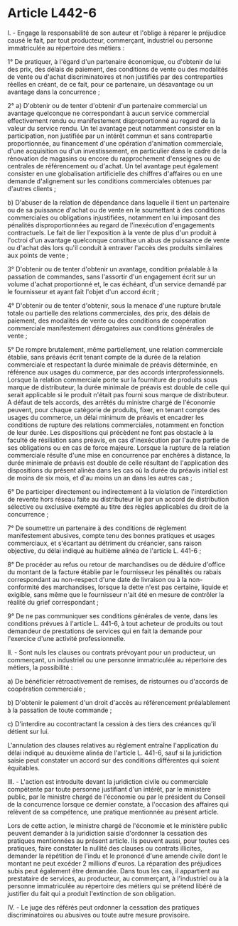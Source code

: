 # Article L442-6

<p>I. - Engage la responsabilité de son auteur et l'oblige à réparer le préjudice causé le fait, par tout producteur, commerçant, industriel ou personne immatriculée au répertoire des métiers :</p><p>1° De pratiquer, à l'égard d'un partenaire économique, ou d'obtenir de lui des prix, des délais de paiement, des conditions de vente ou des modalités de vente ou d'achat discriminatoires et non justifiés par des contreparties réelles en créant, de ce fait, pour ce partenaire, un désavantage ou un avantage dans la concurrence ;</p><p>2° a) D'obtenir ou de tenter d'obtenir d'un partenaire commercial un avantage quelconque ne correspondant à aucun service commercial effectivement rendu ou manifestement disproportionné au regard de la valeur du service rendu. Un tel avantage peut notamment consister en la participation, non justifiée par un intérêt commun et sans contrepartie proportionnée, au financement d'une opération d'animation commerciale, d'une acquisition ou d'un investissement, en particulier dans le cadre de la rénovation de magasins ou encore du rapprochement d'enseignes ou de centrales de référencement ou d'achat. Un tel avantage peut également consister en une globalisation artificielle des chiffres d'affaires ou en une demande d'alignement sur les conditions commerciales obtenues par d'autres clients ;</p><p>b) D'abuser de la relation de dépendance dans laquelle il tient un partenaire ou de sa puissance d'achat ou de vente en le soumettant à des conditions commerciales ou obligations injustifiées, notamment en lui imposant des pénalités disproportionnées au regard de l'inexécution d'engagements contractuels. Le fait de lier l'exposition à la vente de plus d'un produit à l'octroi d'un avantage quelconque constitue un abus de puissance de vente ou d'achat dès lors qu'il conduit à entraver l'accès des produits similaires aux points de vente ;</p><p>3° D'obtenir ou de tenter d'obtenir un avantage, condition préalable à la passation de commandes, sans l'assortir d'un engagement écrit sur un volume d'achat proportionné et, le cas échéant, d'un service demandé par le fournisseur et ayant fait l'objet d'un accord écrit ;</p><p>4° D'obtenir ou de tenter d'obtenir, sous la menace d'une rupture brutale totale ou partielle des relations commerciales, des prix, des délais de paiement, des modalités de vente ou des conditions de coopération commerciale manifestement dérogatoires aux conditions générales de vente ;</p><p>5° De rompre brutalement, même partiellement, une relation commerciale établie, sans préavis écrit tenant compte de la durée de la relation commerciale et respectant la durée minimale de préavis déterminée, en référence aux usages du commerce, par des accords interprofessionnels. Lorsque la relation commerciale porte sur la fourniture de produits sous marque de distributeur, la durée minimale de préavis est double de celle qui serait applicable si le produit n'était pas fourni sous marque de distributeur. A défaut de tels accords, des arrêtés du ministre chargé de l'économie peuvent, pour chaque catégorie de produits, fixer, en tenant compte des usages du commerce, un délai minimum de préavis et encadrer les conditions de rupture des relations commerciales, notamment en fonction de leur durée. Les dispositions qui précèdent ne font pas obstacle à la faculté de résiliation sans préavis, en cas d'inexécution par l'autre partie de ses obligations ou en cas de force majeure. Lorsque la rupture de la relation commerciale résulte d'une mise en concurrence par enchères à distance, la durée minimale de préavis est double de celle résultant de l'application des dispositions du présent alinéa dans les cas où la durée du préavis initial est de moins de six mois, et d'au moins un an dans les autres cas ;</p><p>6° De participer directement ou indirectement à la violation de l'interdiction de revente hors réseau faite au distributeur lié par un accord de distribution sélective ou exclusive exempté au titre des règles applicables du droit de la concurrence ;</p><p>7° De soumettre un partenaire à des conditions de règlement manifestement abusives, compte tenu des bonnes pratiques et usages commerciaux, et s'écartant au détriment du créancier, sans raison objective, du délai indiqué au huitième alinéa de l'article L. 441-6 ;</p><p>8° De procéder au refus ou retour de marchandises ou de déduire d'office du montant de la facture établie par le fournisseur les pénalités ou rabais correspondant au non-respect d'une date de livraison ou à la non-conformité des marchandises, lorsque la dette n'est pas certaine, liquide et exigible, sans même que le fournisseur n'ait été en mesure de contrôler la réalité du grief correspondant ;</p><p>9° De ne pas communiquer ses conditions générales de vente, dans les conditions prévues à l'article L. 441-6, à tout acheteur de produits ou tout demandeur de prestations de services qui en fait la demande pour l'exercice d'une activité professionnelle.</p><p>II. - Sont nuls les clauses ou contrats prévoyant pour un producteur, un commerçant, un industriel ou une personne immatriculée au répertoire des métiers, la possibilité :</p><p>a) De bénéficier rétroactivement de remises, de ristournes ou d'accords de coopération commerciale ;</p><p>b) D'obtenir le paiement d'un droit d'accès au référencement préalablement à la passation de toute commande ;</p><p>c) D'interdire au cocontractant la cession à des tiers des créances qu'il détient sur lui.</p><p>L'annulation des clauses relatives au règlement entraîne l'application du délai indiqué au deuxième alinéa de l'article L. 441-6, sauf si la juridiction saisie peut constater un accord sur des conditions différentes qui soient équitables. </p><p>III. - L'action est introduite devant la juridiction civile ou commerciale compétente par toute personne justifiant d'un intérêt, par le ministère public, par le ministre chargé de l'économie ou par le président du Conseil de la concurrence lorsque ce dernier constate, à l'occasion des affaires qui relèvent de sa compétence, une pratique mentionnée au présent article.</p><p>Lors de cette action, le ministre chargé de l'économie et le ministère public peuvent demander à la juridiction saisie d'ordonner la cessation des pratiques mentionnées au présent article. Ils peuvent aussi, pour toutes ces pratiques, faire constater la nullité des clauses ou contrats illicites, demander la répétition de l'indu et le prononcé d'une amende civile dont le montant ne peut excéder 2 millions d'euros. La réparation des préjudices subis peut également être demandée. Dans tous les cas, il appartient au prestataire de services, au producteur, au commerçant, à l'industriel ou à la personne immatriculée au répertoire des métiers qui se prétend libéré de justifier du fait qui a produit l'extinction de son obligation.</p><p>IV. - Le juge des référés peut ordonner la cessation des pratiques discriminatoires ou abusives ou toute autre mesure provisoire.</p>